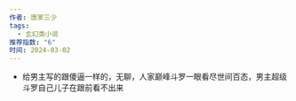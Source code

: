 ```yaml
---
作者: 唐家三少
tags:
  - 玄幻类小说
推荐指数: "6"
时间: 2024-03-02
---
```





- 给男主写的跟傻逼一样的，无聊，人家巅峰斗罗一眼看尽世间百态，男主超级斗罗自己儿子在跟前看不出来